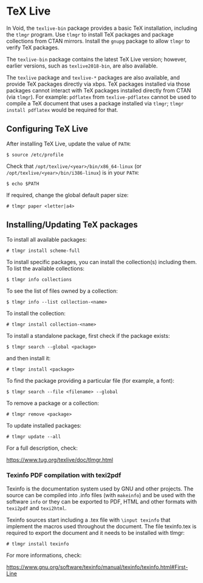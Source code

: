 # TeX Live

In Void, the `texlive-bin` package provides a basic TeX installation, including
the `tlmgr` program. Use `tlmgr` to install TeX packages and package collections
from CTAN mirrors. Install the `gnupg` package to allow `tlmgr` to verify TeX
packages.

The `texlive-bin` package contains the latest TeX Live version; however, earlier
versions, such as `texlive2018-bin`, are also available.

The `texlive` package and `texlive-*` packages are also available, and provide
TeX packages directly via xbps. TeX packages installed via those packages cannot
interact with TeX packages installed directly from CTAN (via `tlmgr`). For
example: `pdflatex` from `texlive-pdflatex` cannot be used to compile a TeX
document that uses a package installed via `tlmgr`; `tlmgr install pdflatex`
would be required for that.

## Configuring TeX Live

After installing TeX Live, update the value of `PATH`:

```
$ source /etc/profile
```

Check that `/opt/texlive/<year>/bin/x86_64-linux` (or
`/opt/texlive/<year>/bin/i386-linux`) is in your `PATH`:

```
$ echo $PATH
```

If required, change the global default paper size:

```
# tlmgr paper <letter|a4>
```

## Installing/Updating TeX packages

To install all available packages:

```
# tlmgr install scheme-full
```

To install specific packages, you can install the collection(s) including them.
To list the available collections:

```
$ tlmgr info collections
```

To see the list of files owned by a collection:

```
$ tlmgr info --list collection-<name>
```

To install the collection:

```
# tlmgr install collection-<name>
```

To install a standalone package, first check if the package exists:

```
$ tlmgr search --global <package>
```

and then install it:

```
# tlmgr install <package>
```

To find the package providing a particular file (for example, a font):

```
$ tlmgr search --file <filename> --global
```

To remove a package or a collection:

```
# tlmgr remove <package>
```

To update installed packages:

```
# tlmgr update --all
```

For a full description, check:

<https://www.tug.org/texlive/doc/tlmgr.html>

### Texinfo PDF compilation with texi2pdf

Texinfo is the documentation system used by GNU and other projects. The source
can be compiled into .info files (with `makeinfo`) and be used with the software
`info` or they can be exported to PDF, HTML and other formats with `texi2pdf`
and `texi2html`.

Texinfo sources start including a .tex file with `\input texinfo` that implement
the macros used throughout the document. The file texinfo.tex is required to
export the document and it needs to be installed with tlmgr:

```
# tlmgr install texinfo
```

For more informations, check:

<https://www.gnu.org/software/texinfo/manual/texinfo/texinfo.html#First-Line>
